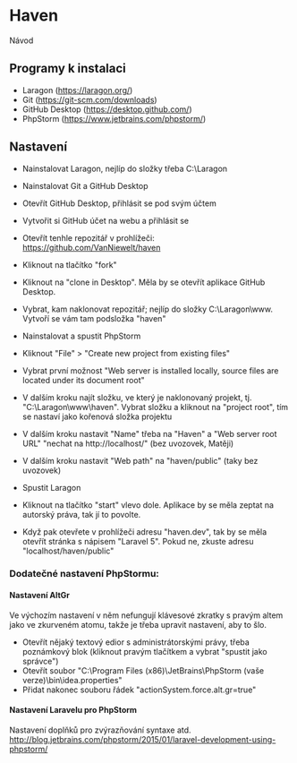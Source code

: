 # Haven
Návod

## Programy k instalaci

* Laragon (https://laragon.org/)
* Git (https://git-scm.com/downloads)
* GitHub Desktop (https://desktop.github.com/)
* PhpStorm (https://www.jetbrains.com/phpstorm/)

## Nastavení

- Nainstalovat Laragon, nejlíp do složky třeba C:\Laragon
- Nainstalovat Git a GitHub Desktop
- Otevřít GitHub Desktop, přihlásit se pod svým účtem
- Vytvořit si GitHub účet na webu a přihlásit se
- Otevřít tenhle repozitář v prohlížeči: https://github.com/VanNiewelt/haven
- Kliknout na tlačítko "fork"
- Kliknout na "clone in Desktop". Měla by se otevřít aplikace GitHub Desktop.
- Vybrat, kam naklonovat repozitář; nejlíp do složky C:\Laragon\www. Vytvoří se vám tam podsložka "haven"

- Nainstalovat a spustit PhpStorm
- Kliknout "File" > "Create new project from existing files"
- Vybrat první možnost "Web server is installed locally, source files are located under its document root"
- V dalším kroku najít složku, ve který je naklonovaný projekt, tj. "C:\Laragon\www\haven". Vybrat složku a kliknout na "project root", tím se nastaví jako kořenová složka projektu
- V dalším kroku nastavit "Name" třeba na "Haven" a "Web server root URL" "nechat na http://localhost/" (bez uvozovek, Matěji)
- V dalším kroku nastavit "Web path" na "haven/public" (taky bez uvozovek)

- Spustit Laragon
- Kliknout na tlačítko "start" vlevo dole. Aplikace by se měla zeptat na autorský práva, tak jí to povolte.
- Když pak otevřete v prohlížeči adresu "haven.dev", tak by se měla otevřít stránka s nápisem "Laravel 5". Pokud ne, zkuste adresu "localhost/haven/public"

### Dodatečné nastavení PhpStormu:

#### Nastavení AltGr
Ve výchozím nastavení v něm nefungují klávesové zkratky s pravým altem jako ve zkurveném atomu, takže je třeba upravit nastavení, aby to šlo.

- Otevřít nějaký textový edior s administrátorskými právy, třeba poznámkový blok (kliknout pravým tlačítkem a vybrat "spustit jako správce")
- Otevřít soubor "C:\Program Files (x86)\JetBrains\PhpStorm (vaše verze)\bin\idea.properties"
- Přidat nakonec souboru řádek "actionSystem.force.alt.gr=true"

#### Nastavení Laravelu pro PhpStorm
Nastavení doplňků pro zvýrazňování syntaxe atd.
http://blog.jetbrains.com/phpstorm/2015/01/laravel-development-using-phpstorm/
